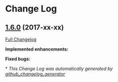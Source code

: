 # Change Log

## [1.6.0](https://github.com/zammad/zammad/tree/1.6.0) (2017-xx-xx)
[Full Changelog](https://github.com/zammad/zammad/compare/1.4.0...1.5.0)

**Implemented enhancements:**




**Fixed bugs:**



\* *This Change Log was automatically generated by [github_changelog_generator](https://github.com/skywinder/Github-Changelog-Generator)*